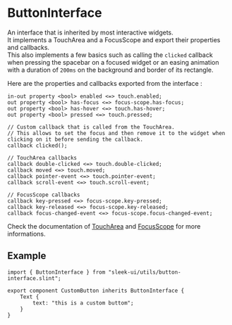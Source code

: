 # ButtonInterface
An interface that is inherited by most interactive widgets.  
It implements a TouchArea and a FocusScope and export their properties and callbacks.  
This also implements a few basics such as calling the `clicked` callback when pressing the spacebar on a focused widget or an easing animation with a duration of `200ms` on the background and border of its rectangle.

Here are the properties and callbacks exported from the interface :
```
in-out property <bool> enabled <=> touch.enabled;
out property <bool> has-focus <=> focus-scope.has-focus;
out property <bool> has-hover <=> touch.has-hover;
out property <bool> pressed <=> touch.pressed;

// Custom callback that is called from the TouchArea.
// This allows to set the focus and then remove it to the widget when clicking on it before sending the callback.
callback clicked();

// TouchArea callbacks
callback double-clicked <=> touch.double-clicked;
callback moved <=> touch.moved;
callback pointer-event <=> touch.pointer-event;
callback scroll-event <=> touch.scroll-event;

// FocusScope callbacks
callback key-pressed <=> focus-scope.key-pressed;
callback key-released <=> focus-scope.key-released;
callback focus-changed-event <=> focus-scope.focus-changed-event;
```

Check the documentation of [TouchArea](https://docs.slint.dev/latest/docs/slint/reference/gestures/toucharea/) and [FocusScope](https://docs.slint.dev/latest/docs/slint/reference/keyboard-input/focusscope/) for more informations.  

## Example
```slint
import { ButtonInterface } from "sleek-ui/utils/button-interface.slint";

export component CustomButton inherits ButtonInterface {
	Text {
		text: "this is a custom buttom";
	}
}
```